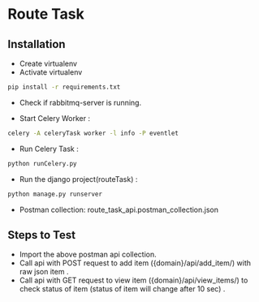 # Route Task


## Installation

- Create virtualenv
- Activate virtualenv

```bash
pip install -r requirements.txt
```

- Check if rabbitmq-server is running.

- Start Celery Worker :
```bash
celery -A celeryTask worker -l info -P eventlet
```

- Run Celery Task :
```bash
python runCelery.py
```

- Run the django project(routeTask) : 
```bash
python manage.py runserver
```

- Postman collection: 
  route_task_api.postman_collection.json

## Steps to Test

- Import the above postman api collection.
- Call api with POST request to add item ({domain}/api/add_item/) with raw json item .
-  Call api with GET request to view item ({domain}/api/view_items/) to check status of item (status of item will change after 10 sec) .

